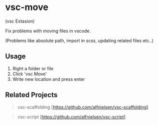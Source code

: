 # vsc-move

(vsc Extasion)

Fix problems with moving files in vscode.

(Problems like absolute path, import in scss, updating related files etc..)

## Usage

1. Right a folder or file
2. Click 'vsc Move'
3. Write new location and press enter

## Related Projects

> vsc-scaffolding [https://github.com/alfnielsen/vsc-scaffolding]

> vsc-script [https://github.com/alfnielsen/vsc-script]
